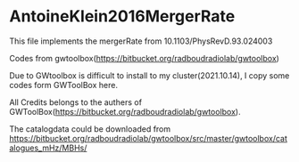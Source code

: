 # AntoineKlein2016MergerRate
This file implements the mergerRate from 10.1103/PhysRevD.93.024003

Codes from gwtoolbox(https://bitbucket.org/radboudradiolab/gwtoolbox)

Due to GWtoolbox is difficult to install to my cluster(2021.10.14), I copy some codes form GWToolBox here.

All Credits belongs to the authers of GWToolBox(https://bitbucket.org/radboudradiolab/gwtoolbox).

The catalogdata could be downloaded from https://bitbucket.org/radboudradiolab/gwtoolbox/src/master/gwtoolbox/catalogues_mHz/MBHs/
